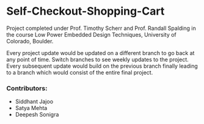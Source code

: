 # Self-Checkout-Shopping-Cart
Project completed under Prof. Timothy Scherr and Prof. Randall Spalding in the course Low Power Embedded Design Techniques, University of Colorado, Boulder.

Every project update would be updated on a different branch to go back at any point of time. Switch branches to see weekly updates to the project. Every subsequent update would build on the previous branch finally leading to a branch which would consist of the entire final project.
 
### Contributors: 
- Siddhant Jajoo 
- Satya Mehta 
- Deepesh Sonigra 
